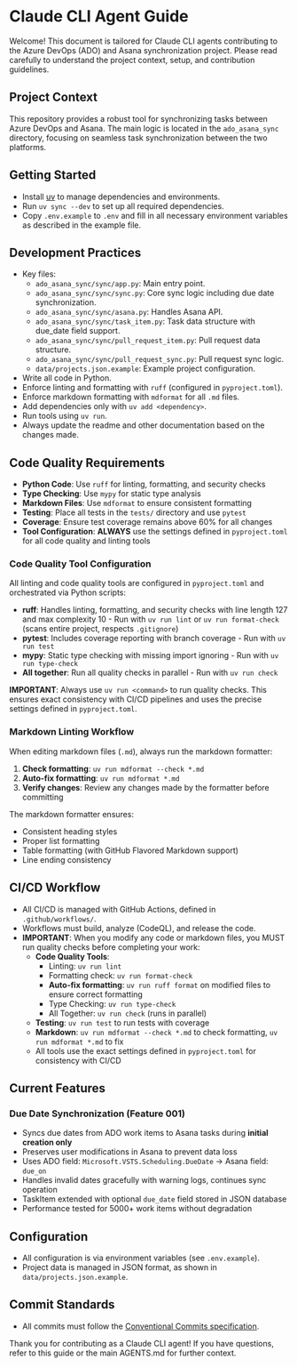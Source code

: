 # Claude CLI Agent Guide

Welcome! This document is tailored for Claude CLI agents contributing to the Azure DevOps (ADO) and Asana synchronization project. Please read carefully to understand the project context, setup, and contribution guidelines.

## Project Context

This repository provides a robust tool for synchronizing tasks between Azure DevOps and Asana. The main logic is located in the `ado_asana_sync` directory, focusing on seamless task synchronization between the two platforms.

## Getting Started

- Install [uv](https://docs.astral.sh/uv/) to manage dependencies and environments.
- Run `uv sync --dev` to set up all required dependencies.
- Copy `.env.example` to `.env` and fill in all necessary environment variables as described in the example file.

## Development Practices

- Key files:
  - `ado_asana_sync/sync/app.py`: Main entry point.
  - `ado_asana_sync/sync/sync.py`: Core sync logic including due date synchronization.
  - `ado_asana_sync/sync/asana.py`: Handles Asana API.
  - `ado_asana_sync/sync/task_item.py`: Task data structure with due_date field support.
  - `ado_asana_sync/sync/pull_request_item.py`: Pull request data structure.
  - `ado_asana_sync/sync/pull_request_sync.py`: Pull request sync logic.
  - `data/projects.json.example`: Example project configuration.
- Write all code in Python.
- Enforce linting and formatting with `ruff` (configured in `pyproject.toml`).
- Enforce markdown formatting with `mdformat` for all `.md` files.
- Add dependencies only with `uv add <dependency>`.
- Run tools using `uv run`.
- Always update the readme and other documentation based on the changes made.

## Code Quality Requirements

- **Python Code**: Use `ruff` for linting, formatting, and security checks
- **Type Checking**: Use `mypy` for static type analysis
- **Markdown Files**: Use `mdformat` to ensure consistent formatting
- **Testing**: Place all tests in the `tests/` directory and use `pytest`
- **Coverage**: Ensure test coverage remains above 60% for all changes
- **Tool Configuration**: **ALWAYS** use the settings defined in `pyproject.toml` for all code quality and linting tools

### Code Quality Tool Configuration

All linting and code quality tools are configured in `pyproject.toml` and orchestrated via Python scripts:

- **ruff**: Handles linting, formatting, and security checks with line length 127 and max complexity 10 - Run with `uv run lint` or `uv run format-check` (scans entire project, respects `.gitignore`)
- **pytest**: Includes coverage reporting with branch coverage - Run with `uv run test`
- **mypy**: Static type checking with missing import ignoring - Run with `uv run type-check`
- **All together**: Run all quality checks in parallel - Run with `uv run check`

**IMPORTANT**: Always use `uv run <command>` to run quality checks. This ensures exact consistency with CI/CD pipelines and uses the precise settings defined in `pyproject.toml`.

### Markdown Linting Workflow

When editing markdown files (`.md`), always run the markdown formatter:

1. **Check formatting**: `uv run mdformat --check *.md`
1. **Auto-fix formatting**: `uv run mdformat *.md`
1. **Verify changes**: Review any changes made by the formatter before committing

The markdown formatter ensures:

- Consistent heading styles
- Proper list formatting
- Table formatting (with GitHub Flavored Markdown support)
- Line ending consistency

## CI/CD Workflow

- All CI/CD is managed with GitHub Actions, defined in `.github/workflows/`.
- Workflows must build, analyze (CodeQL), and release the code.
- **IMPORTANT**: When you modify any code or markdown files, you MUST run quality checks before completing your work:
  - **Code Quality Tools**: 
    - Linting: `uv run lint`
    - Formatting check: `uv run format-check` 
    - **Auto-fix formatting**: `uv run ruff format` on modified files to ensure correct formatting
    - Type Checking: `uv run type-check`
    - All Together: `uv run check` (runs in parallel)
  - **Testing**: `uv run test` to run tests with coverage
  - **Markdown**: `uv run mdformat --check *.md` to check formatting, `uv run mdformat *.md` to fix
  - All tools use the exact settings defined in `pyproject.toml` for consistency with CI/CD

## Current Features

### Due Date Synchronization (Feature 001)
- Syncs due dates from ADO work items to Asana tasks during **initial creation only**
- Preserves user modifications in Asana to prevent data loss
- Uses ADO field: `Microsoft.VSTS.Scheduling.DueDate` → Asana field: `due_on`
- Handles invalid dates gracefully with warning logs, continues sync operation
- TaskItem extended with optional `due_date` field stored in JSON database
- Performance tested for 5000+ work items without degradation

## Configuration

- All configuration is via environment variables (see `.env.example`).
- Project data is managed in JSON format, as shown in `data/projects.json.example`.

## Commit Standards

- All commits must follow the [Conventional Commits specification](https://www.conventionalcommits.org/).

Thank you for contributing as a Claude CLI agent! If you have questions, refer to this guide or the main AGENTS.md for further context.
